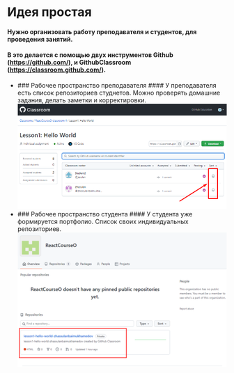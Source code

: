 # Идея простая
#### Нужно организовать работу преподавателя и студентов, для проведения занятий. 
#### B это делается с помощью двух инструментов Github (https://github.com/), и GithubClassroom (https://classroom.github.com/).
<ul>
  <li>
### Рабочее пространство преподавателя
#### У преподавателя есть список репозиториев студнетов. Можно проверять домашние задания, делать заметки и корректировки.
<img src="1.png" width="700" />
</li>
<li>
### Рабочее пространство студента
#### У студента уже формируется портфолио. Список своих индивидуальных репозиториев. 
<img src="2.png" width="700" />
  </li>
</ul>

